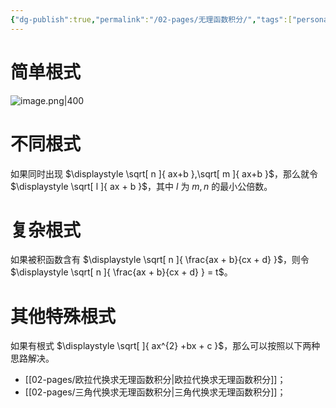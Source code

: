 ```yaml
---
{"dg-publish":true,"permalink":"/02-pages/无理函数积分/","tags":["personal/blog","math/高等数学/不定积分"]}
---
```


# 简单根式
![image.png|400](https://yelanyanyu-img-bed.oss-cn-hangzhou.aliyuncs.com/img/blog/2024/11/20241112163438.png)

# 不同根式
如果同时出现 $\displaystyle \sqrt[ n ]{ ax+b },\sqrt[ m ]{ ax+b }$，那么就令 $\displaystyle \sqrt[ l ]{ ax + b }$，其中 $\displaystyle l$ 为 $\displaystyle m,n$ 的最小公倍数。

# 复杂根式
如果被积函数含有 $\displaystyle \sqrt[ n ]{ \frac{ax + b}{cx + d} }$，则令 $\displaystyle \sqrt[ n ]{ \frac{ax + b}{cx + d} } = t$。


# 其他特殊根式
如果有根式 $\displaystyle \sqrt[  ]{ ax^{2} +bx + c }$，那么可以按照以下两种思路解决。
- [[02-pages/欧拉代换求无理函数积分\|欧拉代换求无理函数积分]]；
- [[02-pages/三角代换求无理函数积分\|三角代换求无理函数积分]]；